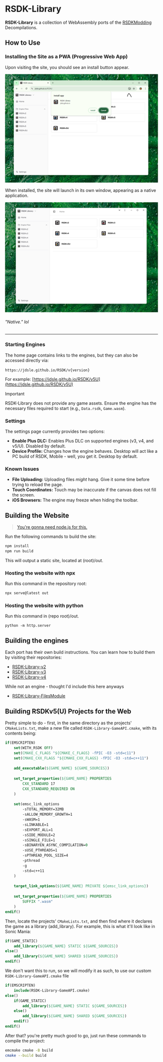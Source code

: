 # RSDK-Library

**RSDK-Library** is a collection of WebAssembly ports of the [RSDKModding](https://github.com/RSDKModding) Decompilations.

## How to Use

### Installing the Site as a PWA (Progressive Web App)

Upon visiting the site, you should see an install button appear.

![PWA Installation Prompt](/RepoAssets/ChromeInstallPrompt.png)

When installed, the site will launch in its own window, appearing as a native application.

![PWA Installed](/RepoAssets/ChromeInstalled.png)

###### "Native." lol

---

### Starting Engines

The home page contains links to the engines, but they can also be accessed directly via:

`https://jdsle.github.io/RSDK/v{version}`

For example: [https://jdsle.github.io/RSDK/v5U](https://jdsle.github.io/RSDK/v5U)

> [!IMPORTANT]  
> RSDK-Library does not provide any game assets. Ensure the engine has the necessary files required to start (e.g., `Data.rsdk`, `Game.wasm`).

### Settings

The settings page currently provides two options:

- **Enable Plus DLC:** Enables Plus DLC on supported engines (v3, v4, and v5/U). Disabled by default.
- **Device Profile:** Changes how the engine behaves. Desktop will act like a PC build of RSDK, Mobile - well, you get it. Desktop by default.

### Known Issues

- **File Uploading:** Uploading files *might* hang. Give it some time before trying to reload the page.
- **Touch Coordinates:** Touch may be inaccurate if the canvas does not fill the screen.
- **iOS Browsers:** The engine may freeze when hiding the toolbar.

## Building the Website

> [You're gonna need node.js for this.](https://nodejs.org/en/download/package-manager)

Run the following commands to build the site:

```bash
npm install
npm run build
```

This will output a static site, located at (root)/out.

### Hosting the website with npx

Run this command in the repository root:
```bash
npx serve@latest out
```

### Hosting the website with python

Run this command in (repo root)/out.
```
python -m http.server
```

## Building the engines

Each port has their own build instructions. You can learn how to build them by visiting their repositories:
* [RSDK-Library-v2](https://github.com/Jdsle/RSDK-Library-v2)
* [RSDK-Library-v3](https://github.com/Jdsle/RSDK-Library-v3)
* [RSDK-Library-v4](https://github.com/Jdsle/RSDK-Library-v4)

While not an engine - thought I'd include this here anyways
* [RSDK-Library-FilesModule](https://github.com/Jdsle/RSDK-Library-FilesModule)

## Building RSDKv5(U) Projects for the Web

Pretty simple to do - first, in the same directory as the projects' `CMakeLists.txt`, make a new file called `RSDK-Library-GameAPI.cmake`, with its contents being:

```cmake
if(EMSCRIPTEN)
    set(WITH_RSDK OFF)
    set(CMAKE_C_FLAGS "${CMAKE_C_FLAGS} -fPIC -O3 -std=c11")
    set(CMAKE_CXX_FLAGS "${CMAKE_CXX_FLAGS} -fPIC -O3 -std=c++11")

    add_executable(${GAME_NAME} ${GAME_SOURCES})

    set_target_properties(${GAME_NAME} PROPERTIES
        CXX_STANDARD 17
        CXX_STANDARD_REQUIRED ON
    )

    set(emsc_link_options
        -sTOTAL_MEMORY=32MB
        -sALLOW_MEMORY_GROWTH=1
        -sWASM=1
        -sLINKABLE=1
        -sEXPORT_ALL=1
        -sSIDE_MODULE=2
        -sSINGLE_FILE=1
        -sBINARYEN_ASYNC_COMPILATION=0
        -sUSE_PTHREADS=1
        -sPTHREAD_POOL_SIZE=4
        -pthread
        -g
        -std=c++11
    )

    target_link_options(${GAME_NAME} PRIVATE ${emsc_link_options})

    set_target_properties(${GAME_NAME} PROPERTIES
        SUFFIX ".wasm"
    )
endif()
```
Then, locate the projects' `CMakeLists.txt`, and then find where it declares the game as a library (add_library). For example, this is what it'll look like in Sonic Mania:

```cmake
if(GAME_STATIC)
    add_library(${GAME_NAME} STATIC ${GAME_SOURCES})
else()
    add_library(${GAME_NAME} SHARED ${GAME_SOURCES})
endif()
```

We don't want this to run, so we will modify it as such, to use our custom `RSDK-Library-GameAPI.cmake` file

```cmake
if(EMSCRIPTEN)
    include(RSDK-Library-GameAPI.cmake)
else()
    if(GAME_STATIC)
        add_library(${GAME_NAME} STATIC ${GAME_SOURCES})
    else()
        add_library(${GAME_NAME} SHARED ${GAME_SOURCES})
    endif()
endif()
```

After that? you're pretty much good to go, just run these commands to compile the project:

```bash
emcmake cmake -B build
cmake --build build
```